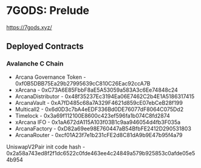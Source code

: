# 7GODS: Prelude


https://7gods.xyz/

## Deployed Contracts

### Avalanche C Chain


- Arcana Governance Token - 0xf0B5DBB75Ea29b27995639cC810C26Eac92ccA7B
- xArcana - 0xC73A6E85FbbF8aE5A53059a583A3c6Ee74848c24
- ArcanaDistributor - 0x48f35237Ec3194Ea06E7462C2b4E1A5186317415
- ArcanaVault  - 0xA7fD485c68a7A329F4621d859cE07ebCeB28f199
- Multicall2 - 0x6d0D3c7bA4eEDF336Bd0DE76077dF8064C075Dd2
- Timelock - 0x3a69f112100E8600c423ef596fa1b074C8fd2874
- xArcana IFO -  0x1aA672dA115A103f03B1c9aa946054d4fb3F035a
- ArcanaFactory - 0xD82a69ee98E760447aB54BfbFE2412D290531803
- ArcanaRouter - 0xcf01A23f7e1b231cFE2d8C81dA9b9E47b95f4a79

UniswapV2Pair init code hash - 0x2a58a743ed8f2f1dc6522c0fde463ee4c24849a579b925853c0afde05e54b954
